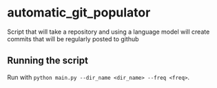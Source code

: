 # automatic_git_populator
Script that will take a repository and using a language model will create commits that will be regularly posted to github

## Running the script

Run with `python main.py --dir_name <dir_name> --freq <freq>`.

